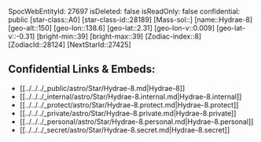 ﻿---
location: [2.31,138.6,150]
type: Star
tags:
- astro/Star

---
SpocWebEntityId: 27697
isDeleted: false
isReadOnly: false
confidential: public
[star-class::A0]
[star-class-id::28189]
[Mass-sol::]
[name::Hydrae-8]
[geo-alt::150]
[geo-lon::138.6]
[geo-lat::2.31]
[geo-lon-v::0.009]
[geo-lat-v::-0.31]
[bright-min::39]
[bright-max::39]
[Zodiac-index::8]
[ZodiacId::28124]
[NextStarId::27425]



## Confidential Links & Embeds: 
- [[../../../_public/astro/Star/Hydrae-8.md|Hydrae-8]] 
- [[../../../_internal/astro/Star/Hydrae-8.internal.md|Hydrae-8.internal]] 
- [[../../../_protect/astro/Star/Hydrae-8.protect.md|Hydrae-8.protect]] 
- [[../../../_private/astro/Star/Hydrae-8.private.md|Hydrae-8.private]] 
- [[../../../_personal/astro/Star/Hydrae-8.personal.md|Hydrae-8.personal]] 
- [[../../../_secret/astro/Star/Hydrae-8.secret.md|Hydrae-8.secret]]

